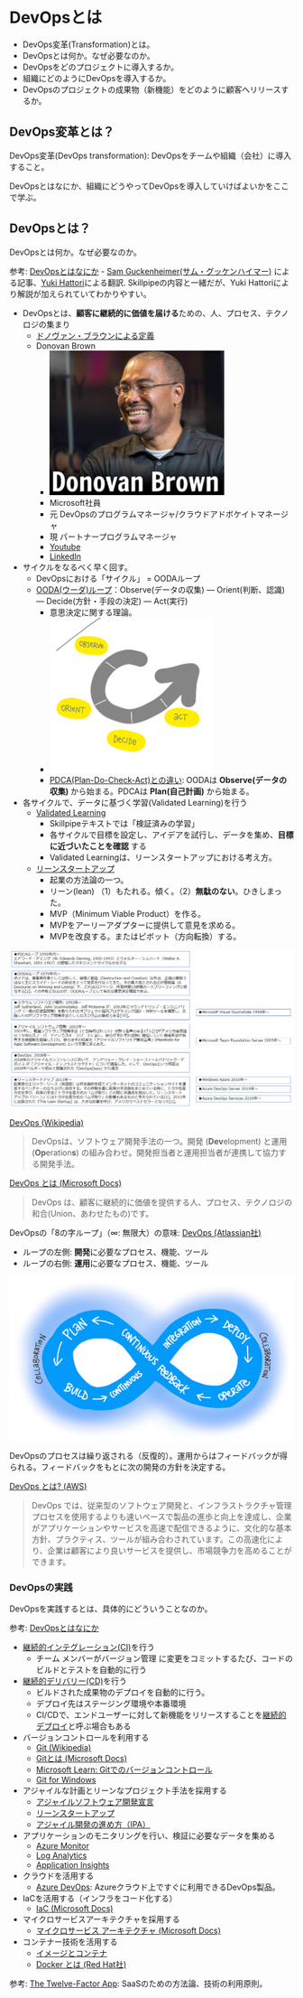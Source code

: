 # DevOpsとは

- DevOps変革(Transformation)とは。
- DevOpsとは何か。なぜ必要なのか。
- DevOpsをどのプロジェクトに導入するか。
- 組織にどのようにDevOpsを導入するか。
- DevOpsのプロジェクトの成果物（新機能）をどのように顧客へリリースするか。

## DevOps変革とは？

DevOps変革(DevOps transformation): DevOpsをチームや組織（会社）に導入すること。

DevOpsとはなにか、組織にどうやってDevOpsを導入していけばよいかをここで学ぶ。

## DevOpsとは？

DevOpsとは何か。なぜ必要なのか。

参考: [DevOpsとはなにか](https://medium.com/@yuhattor/devops%E3%81%A8%E3%81%AF%E3%81%AA%E3%81%AB%E3%81%8B-601c68005371) - [Sam Guckenheimer(サム・グッケンハイマー)](https://devblogs.microsoft.com/devops/author/samgumicrosoft-com/) による記事、[Yuki Hattori](https://www.linkedin.com/in/yukihattori)による翻訳. Skillpipeの内容と一緒だが、Yuki Hattoriにより解説が加えられていてわかりやすい。

- DevOpsとは、**顧客に継続的に価値を届ける**ための、人、プロセス、テクノロジの集まり
  - [ドノヴァン・ブラウンによる定義](https://www.donovanbrown.com/post/what-is-devops)
  - Donovan Brown
    - [![](images/ss-2021-12-10-18-36-25.png)](https://www.youtube.com/watch?v=vxUdRiVazhQ)
    - Microsoft社員
    - 元 DevOpsのプログラムマネージャ/クラウドアドボケイトマネージャ
    - 現 パートナープログラムマネージャ
    - [Youtube](https://www.youtube.com/c/DonovanBrown)
    - [LinkedIn](https://www.linkedin.com/in/darquewarrior/)
- サイクルをなるべく早く回す。
  - DevOpsにおける「サイクル」 = OODAループ
  - [OODA(ウーダ)ループ](https://ja.wikipedia.org/wiki/OODA%E3%83%AB%E3%83%BC%E3%83%97)：Observe(データの収集) — Orient(判断、認識) — Decide(方針・手段の決定) — Act(実行)
    - 意思決定に関する理論。
    - ![](images/ss-2021-12-10-17-18-24.png)
    - [PDCA(Plan-Do-Check-Act)との違い](https://data.wingarc.com/what-is-ooda-11126): OODAは **Observe(データの収集)** から始まる。PDCAは **Plan(自己計画)** から始まる。
- 各サイクルで、データに基づく学習(Validated Learning)を行う
  - [Validated Learning](https://en.wikipedia.org/wiki/Validated_learning)
    - Skillpipeテキストでは「検証済みの学習」
    - 各サイクルで目標を設定し、アイデアを試行し、データを集め、**目標に近づいたことを確認** する
    - Validated Learningは、リーンスタートアップにおける考え方。
  - [リーンスタートアップ](https://ja.wikipedia.org/wiki/%E3%83%AA%E3%83%BC%E3%83%B3%E3%82%B9%E3%82%BF%E3%83%BC%E3%83%88%E3%82%A2%E3%83%83%E3%83%97)
    - 起業の方法論の一つ。
    - リーン(lean) （1）もたれる。傾く。（2）**無駄のない**。ひきしまった。
    - MVP（Minimum Viable Product）を作る。
    - MVPをアーリーアダプターに提供して意見を求める。
    - MVPを改良する。またはピボット（方向転換）する。

![](images/ss-2021-12-13-11-16-52.png)

[DevOps (Wikipedia)](https://ja.wikipedia.org/wiki/DevOps)

> DevOpsは、ソフトウェア開発手法の一つ。開発 (**Dev**elopment) と運用 (**Op**eration**s**) の組み合わせ。開発担当者と運用担当者が連携して協力する開発手法。

[DevOps とは (Microsoft Docs)](https://docs.microsoft.com/ja-jp/devops/what-is-devops)

> DevOps は、顧客に継続的に価値を提供する人、プロセス、テクノロジの和合(Union、あわせたもの)です。

DevOpsの「8の字ループ」（∞: 無限大）の意味: [DevOps (Atlassian社)](https://www.atlassian.com/ja/devops)

- ループの左側: **開発**に必要なプロセス、機能、ツール
- ループの右側: **運用**に必要なプロセス、機能、ツール

![](images/ss-2021-12-10-17-28-24.png)

DevOpsのプロセスは繰り返される（反復的）。運用からはフィードバックが得られる。フィードバックをもとに次の開発の方針を決定する。

[DevOps とは? (AWS)](https://aws.amazon.com/jp/devops/what-is-devops/)

> DevOps では、従来型のソフトウェア開発と、インフラストラクチャ管理プロセスを使用するよりも速いペースで製品の進歩と向上を達成し、企業がアプリケーションやサービスを高速で配信できるように、文化的な基本方針、プラクティス、ツールが組み合わされています。この高速化により、企業は顧客により良いサービスを提供し、市場競争力を高めることができます。

### DevOpsの実践

DevOpsを実践するとは、具体的にどういうことなのか。

参考: [DevOpsとはなにか](https://medium.com/@yuhattor/devops%E3%81%A8%E3%81%AF%E3%81%AA%E3%81%AB%E3%81%8B-601c68005371)

- [継続的インテグレーション(CI)](https://docs.microsoft.com/ja-jp/devops/develop/what-is-continuous-integration)を行う
  - チーム メンバーがバージョン管理 に変更をコミットするたび、コードのビルドとテストを自動的に行う
- [継続的デリバリー(CD)](https://docs.microsoft.com/ja-jp/devops/deliver/what-is-continuous-delivery)を行う
  - ビルドされた成果物のデプロイを自動的に行う。
  - デプロイ先はステージング環境や本番環境
  - CI/CDで、エンドユーザーに対して新機能をリリースすることを[継続的デプロイ](https://azure.microsoft.com/ja-jp/overview/continuous-delivery-vs-continuous-deployment/)と呼ぶ場合もある
- バージョンコントロールを利用する
  - [Git (Wikipedia)](https://ja.wikipedia.org/wiki/Git)
  - [Gitとは (Microsoft Docs)](https://docs.microsoft.com/ja-jp/devops/develop/git/what-is-git)
  - [Microsoft Learn: Gitでのバージョンコントロール](https://docs.microsoft.com/ja-jp/learn/paths/intro-to-vc-git/)
  - [Git for Windows](https://gitforwindows.org/)
- アジャイルな計画とリーンなプロジェクト手法を採用する
  - [アジャイルソフトウェア開発宣言](https://agilemanifesto.org/iso/ja/manifesto.html)
  - [リーンスタートアップ](https://ja.wikipedia.org/wiki/%E3%83%AA%E3%83%BC%E3%83%B3%E3%82%B9%E3%82%BF%E3%83%BC%E3%83%88%E3%82%A2%E3%83%83%E3%83%97)
  - [アジャイル開発の進め方（IPA）](https://www.ipa.go.jp/files/000065606.pdf)
- アプリケーションのモニタリングを行い、検証に必要なデータを集める
  - [Azure Monitor](https://docs.microsoft.com/ja-jp/azure/azure-monitor/overview)
  - [Log Analytics](https://docs.microsoft.com/ja-jp/azure/azure-monitor/logs/log-analytics-overview)
  - [Application Insights](https://docs.microsoft.com/ja-jp/azure/azure-monitor/app/app-insights-overview)
- クラウドを活用する
  - [Azure DevOps](https://azure.microsoft.com/ja-jp/services/devops/): Azureクラウド上ですぐに利用できるDevOps製品。
- IaCを活用する（インフラをコード化する）
  - [IaC (Microsoft Docs)](https://docs.microsoft.com/ja-jp/dotnet/architecture/cloud-native/infrastructure-as-code)
- マイクロサービスアーキテクチャを採用する
  - [マイクロサービス アーキテクチャ (Microsoft Docs)](https://docs.microsoft.com/ja-jp/azure/architecture/guide/architecture-styles/microservices#what-are-microservices)
- コンテナー技術を活用する
  - [イメージとコンテナ](https://docs.docker.jp/get-started/index.html#images-and-containers)
  - [Docker とは (Red Hat社)](https://www.redhat.com/ja/topics/containers/what-is-docker)

参考: [The Twelve-Factor App](https://12factor.net/ja/): SaaSのための方法論、技術の利用原則。

